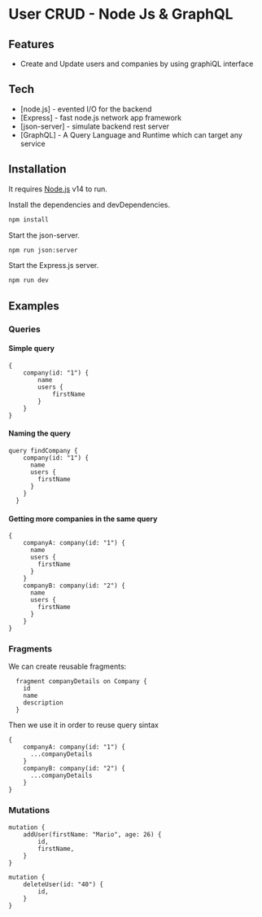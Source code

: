 # User CRUD - Node Js & GraphQL

## Features

- Create and Update users and companies by using graphiQL interface

## Tech

- [node.js] - evented I/O for the backend
- [Express] - fast node.js network app framework
- [json-server] - simulate backend rest server 
- [GraphQL] - A Query Language and Runtime which can target any service

## Installation

It requires [Node.js](https://nodejs.org/) v14 to run.

Install the dependencies and devDependencies.

```sh
npm install
```

Start the json-server.

```sh
npm run json:server
```

Start the Express.js server.

```sh
npm run dev
```

## Examples

### Queries

#### Simple query

```gql
{
    company(id: "1") {
        name
        users {
            firstName
        }
    }
}
```

#### Naming the query

```gql
query findCompany {
    company(id: "1") {
      name
      users {
        firstName
      }
    }
  }
```

#### Getting more companies in the same query

```gql
{
    companyA: company(id: "1") {
      name
      users {
        firstName
      }
    }
    companyB: company(id: "2") {
      name
      users {
        firstName
      }
    }
}
```

### Fragments

We can create reusable fragments:

```gql
  fragment companyDetails on Company {
    id
    name
    description
  }
```

Then we use it in order to reuse query sintax

```gql
{
    companyA: company(id: "1") {
      ...companyDetails
    }
    companyB: company(id: "2") {
      ...companyDetails
    }
}
```

### Mutations

```gql
mutation {
    addUser(firstName: "Mario", age: 26) {
        id,
        firstName,
    }
}
```

```gql
mutation {
    deleteUser(id: "40") {
        id,
    }
}
```
